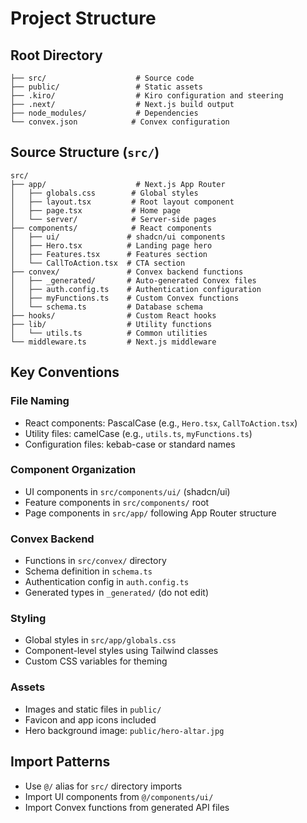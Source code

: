 # Project Structure

## Root Directory

```
├── src/                    # Source code
├── public/                 # Static assets
├── .kiro/                  # Kiro configuration and steering
├── .next/                  # Next.js build output
├── node_modules/           # Dependencies
└── convex.json            # Convex configuration
```

## Source Structure (`src/`)

```
src/
├── app/                    # Next.js App Router
│   ├── globals.css        # Global styles
│   ├── layout.tsx         # Root layout component
│   ├── page.tsx           # Home page
│   └── server/            # Server-side pages
├── components/            # React components
│   ├── ui/               # shadcn/ui components
│   ├── Hero.tsx          # Landing page hero
│   ├── Features.tsx      # Features section
│   └── CallToAction.tsx  # CTA section
├── convex/               # Convex backend functions
│   ├── _generated/       # Auto-generated Convex files
│   ├── auth.config.ts    # Authentication configuration
│   ├── myFunctions.ts    # Custom Convex functions
│   └── schema.ts         # Database schema
├── hooks/                # Custom React hooks
├── lib/                  # Utility functions
│   └── utils.ts          # Common utilities
└── middleware.ts         # Next.js middleware
```

## Key Conventions

### File Naming

- React components: PascalCase (e.g., `Hero.tsx`, `CallToAction.tsx`)
- Utility files: camelCase (e.g., `utils.ts`, `myFunctions.ts`)
- Configuration files: kebab-case or standard names

### Component Organization

- UI components in `src/components/ui/` (shadcn/ui)
- Feature components in `src/components/` root
- Page components in `src/app/` following App Router structure

### Convex Backend

- Functions in `src/convex/` directory
- Schema definition in `schema.ts`
- Authentication config in `auth.config.ts`
- Generated types in `_generated/` (do not edit)

### Styling

- Global styles in `src/app/globals.css`
- Component-level styles using Tailwind classes
- Custom CSS variables for theming

### Assets

- Images and static files in `public/`
- Favicon and app icons included
- Hero background image: `public/hero-altar.jpg`

## Import Patterns

- Use `@/` alias for `src/` directory imports
- Import UI components from `@/components/ui/`
- Import Convex functions from generated API files
